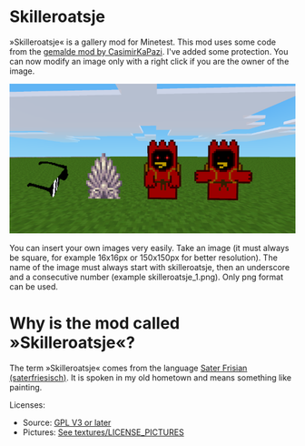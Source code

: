 # Skilleroatsje
»Skilleroatsje« is a gallery mod for Minetest. This mod uses some code from the [gemalde mod by CasimirKaPazi](https://github.com/CasimirKaPazi/gemalde).
I've added some protection. You can now modify an image only with a right click if you are the owner of the image.

![Presentation image of gallery mod](screenshot.png)

You can insert your own images very easily. Take an image (it must always be square, for example 16x16px or 150x150px for better resolution). The name of the image must always start with skilleroatsje, then an underscore and a consecutive number (example skilleroatsje_1.png). Only png format can be used.


# Why is the mod called »Skilleroatsje«?
The term »Skilleroatsje« comes from the language [Sater Frisian](https://en.wikipedia.org/wiki/Saterland_Frisians) [(saterfriesisch)](https://de.wikipedia.org/wiki/Saterfriesen). It is spoken in my old hometown and means something like painting.


Licenses:
- Source: [GPL V3 or later](LICENSE)
- Pictures: [See textures/LICENSE_PICTURES](textures/LICENSE_PICTURES)
